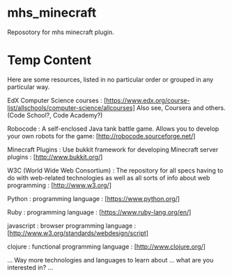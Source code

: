 mhs_minecraft
=============

Reposotory for mhs minecraft plugin.

# Temp Content 
Here are some resources, listed in no particular order or grouped in any particular way.

EdX Computer Science courses : [https://www.edx.org/course-list/allschools/computer-science/allcourses]
Also see, Coursera and others. (Code School?, Code Academy?)

Robocode : A self-enclosed Java tank battle game. Allows you to develop your own robots for the game:
[http://robocode.sourceforge.net/]

Minecraft Plugins : Use bukkit framework for developing Minecraft server plugins : [http://www.bukkit.org/]

W3C (World Wide Web Consortium) : The repository for all specs having to do with web-related technologies as well as all sorts of info about web programming : [http://www.w3.org/]

Python : programming language : [https://www.python.org/]

Ruby : programming language : [https://www.ruby-lang.org/en/]

javascript : browser programming language : [http://www.w3.org/standards/webdesign/script]

clojure : functional programming language : [http://www.clojure.org/]

... Way more technologies and languages to learn about ... what are you interested in? ...
